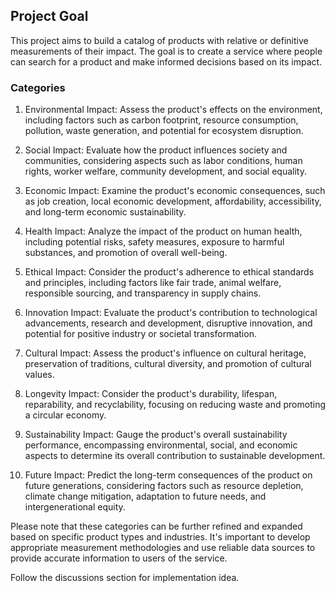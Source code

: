 ## Project Goal

This project aims to build a catalog of products with relative or definitive measurements of their impact. The goal is to create a service where people can search for a product and make informed decisions based on its impact.

### Categories

1. Environmental Impact: Assess the product's effects on the environment, including factors such as carbon footprint, resource consumption, pollution, waste generation, and potential for ecosystem disruption.

2. Social Impact: Evaluate how the product influences society and communities, considering aspects such as labor conditions, human rights, worker welfare, community development, and social equality.

3. Economic Impact: Examine the product's economic consequences, such as job creation, local economic development, affordability, accessibility, and long-term economic sustainability.

4. Health Impact: Analyze the impact of the product on human health, including potential risks, safety measures, exposure to harmful substances, and promotion of overall well-being.

5. Ethical Impact: Consider the product's adherence to ethical standards and principles, including factors like fair trade, animal welfare, responsible sourcing, and transparency in supply chains.

6. Innovation Impact: Evaluate the product's contribution to technological advancements, research and development, disruptive innovation, and potential for positive industry or societal transformation.

7. Cultural Impact: Assess the product's influence on cultural heritage, preservation of traditions, cultural diversity, and promotion of cultural values.

8. Longevity Impact: Consider the product's durability, lifespan, reparability, and recyclability, focusing on reducing waste and promoting a circular economy.

9. Sustainability Impact: Gauge the product's overall sustainability performance, encompassing environmental, social, and economic aspects to determine its overall contribution to sustainable development.

10. Future Impact: Predict the long-term consequences of the product on future generations, considering factors such as resource depletion, climate change mitigation, adaptation to future needs, and intergenerational equity.

Please note that these categories can be further refined and expanded based on specific product types and industries. It's important to develop appropriate measurement methodologies and use reliable data sources to provide accurate information to users of the service.

Follow the discussions section for implementation idea.
